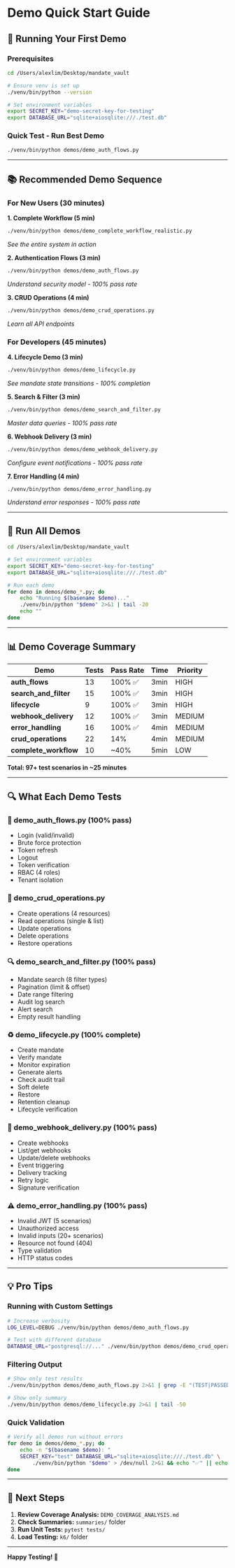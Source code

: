 # Demo Quick Start Guide

## 🚀 Running Your First Demo

### Prerequisites
```bash
cd /Users/alexlim/Desktop/mandate_vault

# Ensure venv is set up
./venv/bin/python --version

# Set environment variables
export SECRET_KEY="demo-secret-key-for-testing"
export DATABASE_URL="sqlite+aiosqlite:///./test.db"
```

### Quick Test - Run Best Demo
```bash
./venv/bin/python demos/demo_auth_flows.py
```

---

## 📚 Recommended Demo Sequence

### For New Users (30 minutes)

**1. Complete Workflow (5 min)**
```bash
./venv/bin/python demos/demo_complete_workflow_realistic.py
```
*See the entire system in action*

**2. Authentication Flows (3 min)**
```bash
./venv/bin/python demos/demo_auth_flows.py
```
*Understand security model - 100% pass rate*

**3. CRUD Operations (4 min)**
```bash
./venv/bin/python demos/demo_crud_operations.py
```
*Learn all API endpoints*

### For Developers (45 minutes)

**4. Lifecycle Demo (3 min)**
```bash
./venv/bin/python demos/demo_lifecycle.py
```
*See mandate state transitions - 100% completion*

**5. Search & Filter (3 min)**
```bash
./venv/bin/python demos/demo_search_and_filter.py
```
*Master data queries - 100% pass rate*

**6. Webhook Delivery (3 min)**
```bash
./venv/bin/python demos/demo_webhook_delivery.py
```
*Configure event notifications - 100% pass rate*

**7. Error Handling (4 min)**
```bash
./venv/bin/python demos/demo_error_handling.py
```
*Understand error responses - 100% pass rate*

---

## 🎯 Run All Demos

```bash
cd /Users/alexlim/Desktop/mandate_vault

# Set environment variables
export SECRET_KEY="demo-secret-key-for-testing"
export DATABASE_URL="sqlite+aiosqlite:///./test.db"

# Run each demo
for demo in demos/demo_*.py; do
    echo "Running $(basename $demo)..."
    ./venv/bin/python "$demo" 2>&1 | tail -20
    echo ""
done
```

---

## 📊 Demo Coverage Summary

| Demo | Tests | Pass Rate | Time | Priority |
|------|-------|-----------|------|----------|
| **auth_flows** | 13 | 100% ✅ | 3min | HIGH |
| **search_and_filter** | 15 | 100% ✅ | 3min | HIGH |
| **lifecycle** | 9 | 100% ✅ | 3min | HIGH |
| **webhook_delivery** | 12 | 100% ✅ | 3min | MEDIUM |
| **error_handling** | 16 | 100% ✅ | 4min | MEDIUM |
| **crud_operations** | 22 | 14% | 4min | MEDIUM |
| **complete_workflow** | 10 | ~40% | 5min | LOW |

**Total: 97+ test scenarios in ~25 minutes**

---

## 🔍 What Each Demo Tests

### 🔐 demo_auth_flows.py (100% pass)
- Login (valid/invalid)
- Brute force protection
- Token refresh
- Logout
- Token verification
- RBAC (4 roles)
- Tenant isolation

### 🔧 demo_crud_operations.py
- Create operations (4 resources)
- Read operations (single & list)
- Update operations
- Delete operations
- Restore operations

### 🔍 demo_search_and_filter.py (100% pass)
- Mandate search (8 filter types)
- Pagination (limit & offset)
- Date range filtering
- Audit log search
- Alert search
- Empty result handling

### ♻️ demo_lifecycle.py (100% complete)
- Create mandate
- Verify mandate
- Monitor expiration
- Generate alerts
- Check audit trail
- Soft delete
- Restore
- Retention cleanup
- Lifecycle verification

### 🔔 demo_webhook_delivery.py (100% pass)
- Create webhooks
- List/get webhooks
- Update/delete webhooks
- Event triggering
- Delivery tracking
- Retry logic
- Signature verification

### ⚠️ demo_error_handling.py (100% pass)
- Invalid JWT (5 scenarios)
- Unauthorized access
- Invalid inputs (20+ scenarios)
- Resource not found (404)
- Type validation
- HTTP status codes

---

## 💡 Pro Tips

### Running with Custom Settings
```bash
# Increase verbosity
LOG_LEVEL=DEBUG ./venv/bin/python demos/demo_auth_flows.py

# Test with different database
DATABASE_URL="postgresql://..." ./venv/bin/python demos/demo_crud_operations.py
```

### Filtering Output
```bash
# Show only test results
./venv/bin/python demos/demo_auth_flows.py 2>&1 | grep -E "(TEST|PASSED|FAILED)"

# Show only summary
./venv/bin/python demos/demo_lifecycle.py 2>&1 | tail -50
```

### Quick Validation
```bash
# Verify all demos run without errors
for demo in demos/demo_*.py; do
    echo -n "$(basename $demo): "
    SECRET_KEY="test" DATABASE_URL="sqlite+aiosqlite:///./test.db" \
        ./venv/bin/python "$demo" > /dev/null 2>&1 && echo "✅" || echo "❌"
done
```

---

## 📖 Next Steps

1. **Review Coverage Analysis:** `DEMO_COVERAGE_ANALYSIS.md`
2. **Check Summaries:** `summaries/` folder
3. **Run Unit Tests:** `pytest tests/`
4. **Load Testing:** `k6/` folder

---

**Happy Testing! 🎉**
